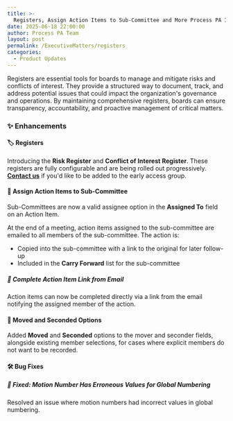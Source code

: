 ```yaml
---
title: >-
  Registers, Assign Action Items to Sub-Committee and More Process PA Improvements
date: 2025-06-18 22:00:00
author: Process PA Team
layout: post
permalink: /ExecutiveMatters/registers
categories:
  - Product Updates
---
```

Registers are essential tools for boards to manage and mitigate risks and conflicts of interest. They provide a structured way to document, track, and address potential issues that could impact the organization's governance and operations. By maintaining comprehensive registers, boards can ensure transparency, accountability, and proactive management of critical matters.

### ✨ Enhancements

#### 🏷 Registers  
Introducing the **Risk Register** and **Conflict of Interest Register**. These registers are fully configurable and are being rolled out progressively. [**Contact us**](mailto:support@processpa.com?subject=Registers%20Early%20Access%20Request) if you'd like to be added to the early access group.

#### 📌 Assign Action Items to Sub-Committee  
Sub-Committees are now a valid assignee option in the **Assigned To** field on an Action Item.
    
  At the end of a meeting, action items assigned to the sub-committee are emailed to all members of the sub-committee. The action is:
  - Copied into the sub-committee with a link to the original for later follow-up  
  - Included in the **Carry Forward** list for the sub-committee

##### 📝 Complete Action Item Link from Email  
Action items can now be completed directly via a link from the email notifying the assigned member of the action.

#### 👥 Moved and Seconded Options  
Added **Moved** and **Seconded** options to the mover and seconder fields, alongside existing member selections, for cases where explicit members do not want to be recorded.

#### 🛠 Bug Fixes

##### 🐞 Fixed: Motion Number Has Erroneous Values for Global Numbering  
Resolved an issue where motion numbers had incorrect values in global numbering.

